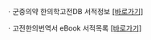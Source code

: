 ㆍ군중의약 한의학고전DB 서적정보 <a href="https://mediclassics.kr/books/147, target=_blank">[바로가기]</a>

ㆍ고전한의번역서 eBook 서적목록 <a href="https://info.mediclassics.kr/bookshelf/list/eBook/list, target=_blank">[바로가기]</a>
